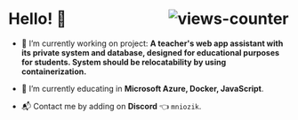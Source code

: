 <h1 align="left"> Hello! 👋 <img align ="right"  src="https://komarev.com/ghpvc/?username=mniozik&label=Profile%20views&color=008000&style=flat-square" alt="views-counter"> </h1>

- 🔭 I’m currently working on project: **A teacher's web app assistant with its private system and database, designed for educational purposes for students. System should be relocatability by using containerization.**

- 🌱 I’m currently educating in **Microsoft Azure, Docker, JavaScript**.

- 📬 Contact me by adding on **Discord** 👈 `mniozik`. 


